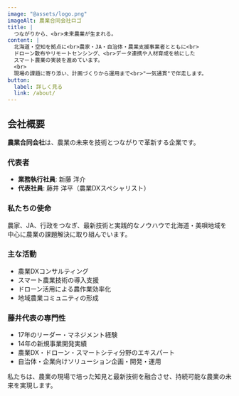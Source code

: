 ```yaml
---
image: "@assets/logo.png"
imageAlt: 農業合同会社ロゴ
title: |
  つながりから、<br>未来農業が生まれる。
content: |
  北海道・空知を拠点に<br>農家・JA・自治体・農業支援事業者とともに<br>
  ドローン散布やリモートセンシング、<br>データ連携や人材育成を核にした
  スマート農業の実装を進めています。
  <br>
  現場の課題に寄り添い、計画づくりから運用まで<br>"一気通貫"で伴走します。
button:
  label: 詳しく見る
  link: /about/
---
```


## 会社概要

**農業合同会社**は、農業の未来を技術とつながりで革新する企業です。

### 代表者

- **業務執行社員**: 新藤 洋介
- **代表社員**: 藤井 洋平（農業DXスペシャリスト）

### 私たちの使命

農家、JA、行政をつなぎ、最新技術と実践的なノウハウで北海道・美唄地域を中心に農業の課題解決に取り組んでいます。

### 主な活動

- 農業DXコンサルティング
- スマート農業技術の導入支援
- ドローン活用による農作業効率化
- 地域農業コミュニティの形成

### 藤井代表の専門性

- 17年のリーダー・マネジメント経験
- 14年の新規事業開発実績
- 農業DX・ドローン・スマートシティ分野のエキスパート
- 自治体・企業向けソリューション企画・開発・運用

私たちは、農業の現場で培った知見と最新技術を融合させ、持続可能な農業の未来を実現します。
